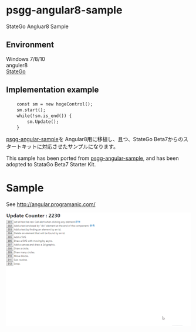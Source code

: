 # psgg-angular8-sample
StateGo Angluar8 Sample 

## Environment

Windows 7/8/10  
anguler8  
[StateGo](https://statego.programanic.com/index-e.html)

## Implementation example

```
    const sm = new hogeControl();
    sm.start();
    while(!sm.is_end()) {
        sm.Update();
    }
```

[psgg-angular-sample](https://github.com/NNNIC/psgg-angular-sample)を Angular8用に移植し、且つ、StateGo Beta7からのスタートキットに対応させたサンプルになります。

This sample has been ported from [psgg-angular-sample](https://github.com/NNNIC/psgg-angular-sample), and has been adopted to StataGo Beta7 Starter Kit.

# Sample

See http://angular.programanic.com/

![](https://raw.githubusercontent.com/NNNIC/psgg-angular8-sample/master/wiki/running.gif)
